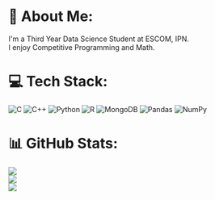 # 💫 About Me:
I'm a Third Year Data Science Student at ESCOM, IPN.<br>
I enjoy Competitive Programming and Math. <br>


# 💻 Tech Stack:
![C](https://img.shields.io/badge/c-%2300599C.svg?style=for-the-badge&logo=c&logoColor=white) ![C++](https://img.shields.io/badge/c++-%2300599C.svg?style=for-the-badge&logo=c%2B%2B&logoColor=white) ![Python](https://img.shields.io/badge/python-3670A0?style=for-the-badge&logo=python&logoColor=ffdd54) ![R](https://img.shields.io/badge/r-%23276DC3.svg?style=for-the-badge&logo=r&logoColor=white) ![MongoDB](https://img.shields.io/badge/MongoDB-%234ea94b.svg?style=for-the-badge&logo=mongodb&logoColor=white) ![Pandas](https://img.shields.io/badge/pandas-%23150458.svg?style=for-the-badge&logo=pandas&logoColor=white) ![NumPy](https://img.shields.io/badge/numpy-%23013243.svg?style=for-the-badge&logo=numpy&logoColor=white) 
# 📊 GitHub Stats:
![](https://github-readme-stats.vercel.app/api?username=carolinacorral&theme=nightowl&hide_border=false&include_all_commits=false&count_private=false)<br/>
![](https://github-readme-streak-stats.herokuapp.com/?user=carolinacorral&theme=nightowl&hide_border=false)<br/>
![](https://github-readme-stats.vercel.app/api/top-langs/?username=carolinacorral&theme=nightowl&hide_border=false&include_all_commits=false&count_private=false&layout=compact)

<!-- Proudly created with GPRM ( https://gprm.itsvg.in ) -->
